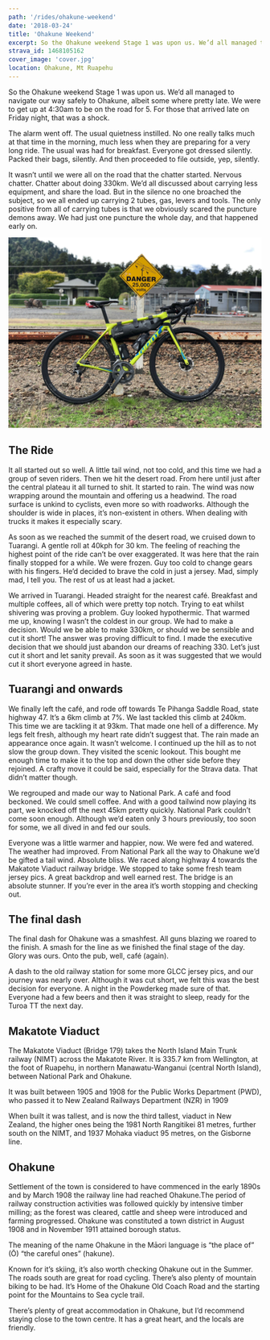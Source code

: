 ```yaml
---
path: '/rides/ohakune-weekend'
date: '2018-03-24'
title: 'Ohakune Weekend'
excerpt: So the Ohakune weekend Stage 1 was upon us. We’d all managed to navigate our way safely to Ohakune, albeit some where pretty late. We were to get up at 4:30am to be on the road for 5. For those that arrived late on Friday night, that was a shock.
strava_id: 1468105162
cover_image: 'cover.jpg'
location: Ohakune, Mt Ruapehu
---
```


So the Ohakune weekend Stage 1 was upon us. We’d all managed to navigate our way safely to Ohakune, albeit some where pretty late. We were to get up at 4:30am to be on the road for 5. For those that arrived late on Friday night, that was a shock.

The alarm went off. The usual quietness instilled. No one really talks much at that time in the morning, much less when they are preparing for a very long ride. The usual was had for breakfast. Everyone got dressed silently. Packed their bags, silently. And then proceeded to file outside, yep, silently.

It wasn’t until we were all on the road that the chatter started. Nervous chatter. Chatter about doing 330km. We’d all discussed about carrying less equipment, and share the load. But in the silence no one broached the subject, so we all ended up carrying 2 tubes, gas, levers and tools. The only positive from all of carrying tubes is that we obviously scared the puncture demons away. We had just one puncture the whole day, and that happened early on.

![Giant TCR](01.jpg 'Giant TCR')

## The Ride

It all started out so well. A little tail wind, not too cold, and this time we had a group of seven riders. Then we hit the desert road. From here until just after the central plateau it all turned to shit. It started to rain. The wind was now wrapping around the mountain and offering us a headwind. The road surface is unkind to cyclists, even more so with roadworks. Although the shoulder is wide in places, it’s non-existent in others. When dealing with trucks it makes it especially scary.

As soon as we reached the summit of the desert road, we cruised down to Tuarangi. A gentle roll at 40kph for 30 km. The feeling of reaching the highest point of the ride can’t be over exaggerated. It was here that the rain finally stopped for a while. We were frozen. Guy too cold to change gears with his fingers. He’d decided to brave the cold in just a jersey. Mad, simply mad, I tell you. The rest of us at least had a jacket.

We arrived in Tuarangi. Headed straight for the nearest café. Breakfast and multiple coffees, all of which were pretty top notch. Trying to eat whilst shivering was proving a problem. Guy looked hypothermic. That warmed me up, knowing I wasn’t the coldest in our group. We had to make a decision. Would we be able to make 330km, or should we be sensible and cut it short! The answer was proving difficult to find. I made the executive decision that we should just abandon our dreams of reaching 330. Let’s just cut it short and let sanity prevail. As soon as it was suggested that we would cut it short everyone agreed in haste.

## Tuarangi and onwards

We finally left the café, and rode off towards Te Pihanga Saddle Road, state highway 47. It’s a 6km climb at 7%. We last tackled this climb at 240km. This time we are tackling it at 93km. That made one hell of a difference. My legs felt fresh, although my heart rate didn’t suggest that. The rain made an appearance once again. It wasn’t welcome. I continued up the hill as to not slow the group down. They visited the scenic lookout. This bought me enough time to make it to the top and down the other side before they rejoined. A crafty move it could be said, especially for the Strava data. That didn’t matter though.

We regrouped and made our way to National Park. A café and food beckoned. We could smell coffee. And with a good tailwind now playing its part, we knocked off the next 45km pretty quickly. National Park couldn’t come soon enough. Although we’d eaten only 3 hours previously, too soon for some, we all dived in and fed our souls.

Everyone was a little warmer and happier, now. We were fed and watered. The weather had improved. From National Park all the way to Ohakune we’d be gifted a tail wind. Absolute bliss. We raced along highway 4 towards the Makatote Viaduct railway bridge. We stopped to take some fresh team jersey pics. A great backdrop and well earned rest. The bridge is an absolute stunner. If you’re ever in the area it’s worth stopping and checking out.

## The final dash

The final dash for Ohakune was a smashfest. All guns blazing we roared to the finish. A smash for the line as we finished the final stage of the day. Glory was ours. Onto the pub, well, café (again).

A dash to the old railway station for some more GLCC jersey pics, and our journey was nearly over. Although it was cut short, we felt this was the best decision for everyone. A night in the Powderkeg made sure of that. Everyone had a few beers and then it was straight to sleep, ready for the Turoa TT the next day.

## Makatote Viaduct

The Makatote Viaduct (Bridge 179) takes the North Island Main Trunk railway (NIMT) across the Makatote River. It is 335.7 km from Wellington, at the foot of Ruapehu, in northern Manawatu-Wanganui (central North Island), between National Park and Ohakune.

It was built between 1905 and 1908 for the Public Works Department (PWD), who passed it to New Zealand Railways Department (NZR) in 1909

When built it was tallest, and is now the third tallest, viaduct in New Zealand, the higher ones being the 1981 North Rangitikei 81 metres, further south on the NIMT, and 1937 Mohaka viaduct 95 metres, on the Gisborne line.

## Ohakune

Settlement of the town is considered to have commenced in the early 1890s and by March 1908 the railway line had reached Ohakune.The period of railway construction activities was followed quickly by intensive timber milling; as the forest was cleared, cattle and sheep were introduced and farming progressed. Ohakune was constituted a town district in August 1908 and in November 1911 attained borough status.

The meaning of the name Ohakune in the Māori language is “the place of” (Ō) “the careful ones” (hakune).

Known for it’s skiing, it’s also worth checking Ohakune out in the Summer. The roads south are great for road cycling. There’s also plenty of mountain biking to be had. It’s Home of the Ohakune Old Coach Road and the starting point for the Mountains to Sea cycle trail.

There’s plenty of great accommodation in Ohakune, but I’d recommend staying close to the town centre. It has a great heart, and the locals are friendly.
